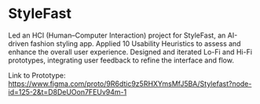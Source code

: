 # StyleFast
Led an HCI (Human–Computer Interaction) project for StyleFast, an AI-driven fashion styling app.  Applied 10 Usability Heuristics to assess and enhance the overall user experience.  Designed and iterated Lo-Fi and Hi-Fi prototypes, integrating user feedback to refine the interface and flow.


Link to Prototype:
https://www.figma.com/proto/9R6dtic9z5RHXYmsMfJ5BA/Stylefast?node-id=125-2&t=D8DeUOon7FEUv94m-1
